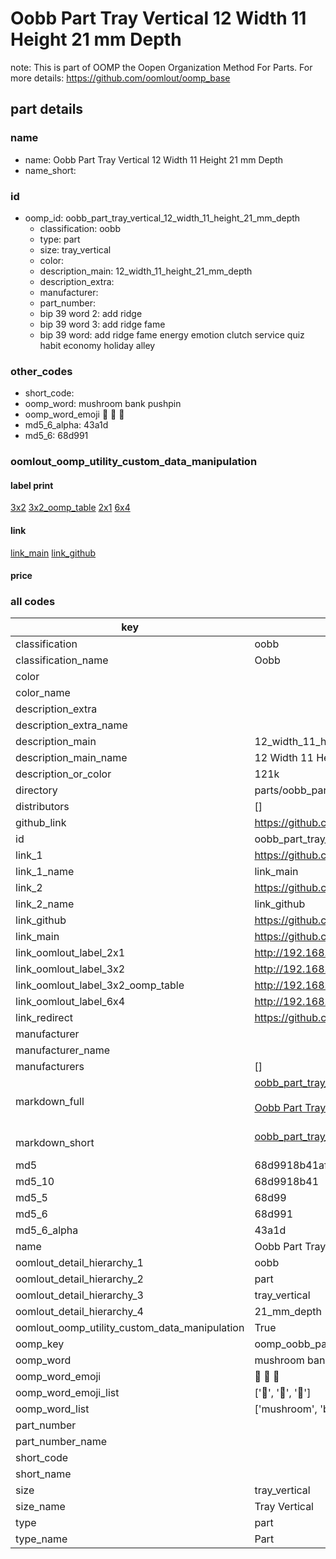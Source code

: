 # Oobb Part Tray Vertical 12 Width 11 Height 21 mm Depth  

note: This is part of OOMP the Oopen Organization Method For Parts. For more details: https://github.com/oomlout/oomp_base

##  part details
  







### name
* name: Oobb Part Tray Vertical 12 Width 11 Height 21 mm Depth
* name_short: 
### id
* oomp_id: oobb_part_tray_vertical_12_width_11_height_21_mm_depth
  * classification: oobb
  * type: part
  * size: tray_vertical
  * color: 
  * description_main: 12_width_11_height_21_mm_depth
  * description_extra: 
  * manufacturer: 
  * part_number: 
  * bip 39 word 2: add ridge
  * bip 39 word 3: add ridge fame
  * bip 39 word: add ridge fame energy emotion clutch service quiz habit economy holiday alley

### other_codes
* short_code: 
* oomp_word: mushroom bank pushpin
* oomp_word_emoji :mushroom: :bank: :pushpin:
* md5_6_alpha: 43a1d
* md5_6: 68d991






### oomlout_oomp_utility_custom_data_manipulation
#### label print
[3x2](http://192.168.1.245:1112/?label=oomp%2043a1d)
[3x2_oomp_table](http://192.168.1.108:1112/?label=oomp%2043a1d)
[2x1](http://192.168.1.242:1112/?label=oomp%2043a1d)
[6x4](http://192.168.1.55:1112/?label=oomp%2043a1d)    

#### link

[link_main](https://github.com/oomlout/oomlout_oomp_version_1_messy/tree/main/parts/oobb_part_tray_vertical_12_width_11_height_21_mm_depth) [link_github](https://github.com/oomlout/oomlout_oomp_version_1_messy/tree/main/parts/oobb_part_tray_vertical_12_width_11_height_21_mm_depth)                             

#### price







### all codes 
| key | value |  
| --- | --- |  
| classification | oobb |  
| classification_name | Oobb |  
| color |  |  
| color_name |  |  
| description_extra |  |  
| description_extra_name |  |  
| description_main | 12_width_11_height_21_mm_depth |  
| description_main_name | 12 Width 11 Height 21 mm Depth |  
| description_or_color | 121k |  
| directory | parts/oobb_part_tray_vertical_12_width_11_height_21_mm_depth |  
| distributors | [] |  
| github_link | https://github.com/oomlout/oomlout_oomp_part_src/tree/main/parts/oobb_part_tray_vertical_12_width_11_height_21_mm_depth |  
| id | oobb_part_tray_vertical_12_width_11_height_21_mm_depth |  
| link_1 | https://github.com/oomlout/oomlout_oomp_version_1_messy/tree/main/parts/oobb_part_tray_vertical_12_width_11_height_21_mm_depth |  
| link_1_name | link_main |  
| link_2 | https://github.com/oomlout/oomlout_oomp_version_1_messy/tree/main/parts/oobb_part_tray_vertical_12_width_11_height_21_mm_depth |  
| link_2_name | link_github |  
| link_github | https://github.com/oomlout/oomlout_oomp_version_1_messy/tree/main/parts/oobb_part_tray_vertical_12_width_11_height_21_mm_depth |  
| link_main | https://github.com/oomlout/oomlout_oomp_version_1_messy/tree/main/parts/oobb_part_tray_vertical_12_width_11_height_21_mm_depth |  
| link_oomlout_label_2x1 | http://192.168.1.242:1112/?label=oomp%2043a1d |  
| link_oomlout_label_3x2 | http://192.168.1.245:1112/?label=oomp%2043a1d |  
| link_oomlout_label_3x2_oomp_table | http://192.168.1.108:1112/?label=oomp%2043a1d |  
| link_oomlout_label_6x4 | http://192.168.1.55:1112/?label=oomp%2043a1d |  
| link_redirect | https://github.com/oomlout/oomlout_oomp_version_1_messy/tree/main/parts/oobb_part_tray_vertical_12_width_11_height_21_mm_depth |  
| manufacturer |  |  
| manufacturer_name |  |  
| manufacturers | [] |  
| markdown_full | [oobb_part_tray_vertical_12_width_11_height_21_mm_depth](none)<br>[](none)<br>[Oobb Part Tray Vertical 12 Width 11 Height 21 Mm Depth](none)<br><br> |  
| markdown_short | [oobb_part_tray_vertical_12_width_11_height_21_mm_depth](none)<br><br> |  
| md5 | 68d9918b41aff884b22464a0a4ee6019 |  
| md5_10 | 68d9918b41 |  
| md5_5 | 68d99 |  
| md5_6 | 68d991 |  
| md5_6_alpha | 43a1d |  
| name | Oobb Part Tray Vertical 12 Width 11 Height 21 mm Depth |  
| oomlout_detail_hierarchy_1 | oobb |  
| oomlout_detail_hierarchy_2 | part |  
| oomlout_detail_hierarchy_3 | tray_vertical |  
| oomlout_detail_hierarchy_4 | 21_mm_depth |  
| oomlout_oomp_utility_custom_data_manipulation | True |  
| oomp_key | oomp_oobb_part_tray_vertical_12_width_11_height_21_mm_depth |  
| oomp_word | mushroom bank pushpin |  
| oomp_word_emoji | :mushroom: :bank: :pushpin: |  
| oomp_word_emoji_list | [':mushroom:', ':bank:', ':pushpin:'] |  
| oomp_word_list | ['mushroom', 'bank', 'pushpin'] |  
| part_number |  |  
| part_number_name |  |  
| short_code |  |  
| short_name |  |  
| size | tray_vertical |  
| size_name | Tray Vertical |  
| type | part |  
| type_name | Part |  
